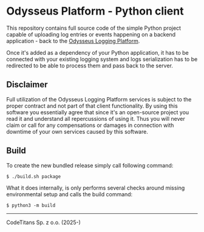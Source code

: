 # Odysseus Platform - Python client

This repository contains full source code of the simple Python project capable of uploading log entries or events happening on a backend application - back to the [Odysseus Logging Platform](https://odysseus.codetitans.dev).

Once it's added as a dependency of your Python application, it has to be connected with your existing logging system and logs serialization has to be redirected to be able to process them and pass back to the server.

## Disclaimer

Full utilization of the Odysseus Logging Platform services is subject to the proper contract and not part of that client functionality. By using this software you essentially agree that since it's an open-source project you read it and understand all repercussions of using it. Thus you will never claim or call for any compensations or damages in connection with downtime of your own services caused by this software.

## Build

To create the new bundled release simply call following command:

```shell
$ ./build.sh package
```

What it does internally, is only performs several checks around missing environmental setup and calls the build command:

```shell
$ python3 -m build
```

-----
CodeTitans Sp. z o.o. (2025-)
